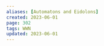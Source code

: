 ```yaml
---
aliases: [Automatons and Eidolons]
created: 2023-06-01
page: 302
tags: WWN
updated: 2023-06-01
---
```

